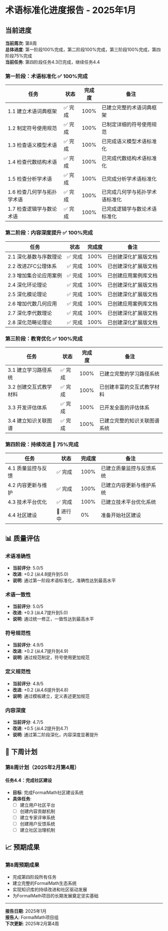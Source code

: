 # 术语标准化进度报告 - 2025年1月

## 当前进度

**当前周次**: 第8周  
**总体进度**: 第一阶段100%完成，第二阶段100%完成，第三阶段100%完成，第四阶段75%完成  
**当前任务**: 第四阶段任务4.3已完成，继续任务4.4

### 第一阶段：术语标准化 ✅ 100%完成

| 任务 | 状态 | 完成度 | 备注 |
|------|------|--------|------|
| 1.1 建立术语词典框架 | ✅ 完成 | 100% | 已建立完整的术语词典框架 |
| 1.2 制定符号使用规范 | ✅ 完成 | 100% | 已制定详细的符号使用规范 |
| 1.3 检查语义模型术语 | ✅ 完成 | 100% | 已完成语义模型术语标准化 |
| 1.4 检查代数结构术语 | ✅ 完成 | 100% | 已完成代数结构术语标准化 |
| 1.5 检查分析学术语 | ✅ 完成 | 100% | 已完成分析学术语标准化 |
| 1.6 检查几何学与拓扑学术语 | ✅ 完成 | 100% | 已完成几何学与拓扑学术语标准化 |
| 1.7 检查逻辑学与数论术语 | ✅ 完成 | 100% | 已完成逻辑学与数论术语标准化 |

### 第二阶段：内容深度提升 ✅ 100%完成

| 任务 | 状态 | 完成度 | 备注 |
|------|------|--------|------|
| 2.1 深化基数与序数理论 | ✅ 完成 | 100% | 已创建深化扩展版文档 |
| 2.2 改进ZFC公理体系 | ✅ 完成 | 100% | 已创建深化扩展版文档 |
| 2.3 增加集合论应用案例 | ✅ 完成 | 100% | 已创建应用案例库文档 |
| 2.4 深化环论理论 | ✅ 完成 | 100% | 已创建深化扩展版文档 |
| 2.5 深化模论理论 | ✅ 完成 | 100% | 已创建深化扩展版文档 |
| 2.6 增加代数几何应用 | ✅ 完成 | 100% | 已创建应用案例库文档 |
| 2.7 深化李代数理论 | ✅ 完成 | 100% | 已创建深化扩展版文档 |
| 2.8 深化范畴论理论 | ✅ 完成 | 100% | 已创建深化扩展版文档 |

### 第三阶段：教育优化 ✅ 100%完成

| 任务 | 状态 | 完成度 | 备注 |
|------|------|--------|------|
| 3.1 建立学习路径系统 | ✅ 完成 | 100% | 已建立完整的学习路径系统 |
| 3.2 创建交互式教学材料 | ✅ 完成 | 100% | 已创建丰富的交互式教学材料 |
| 3.3 开发评估体系 | ✅ 完成 | 100% | 已开发全面的评估体系 |
| 3.4 建立知识关联图谱 | ✅ 完成 | 100% | 已建立完整的知识关联图谱系统 |

### 第四阶段：持续改进 🔄 75%完成

| 任务 | 状态 | 完成度 | 备注 |
|------|------|--------|------|
| 4.1 质量监控与反馈 | ✅ 完成 | 100% | 已建立质量监控与反馈系统 |
| 4.2 内容更新与维护 | ✅ 完成 | 100% | 已建立内容更新与维护系统 |
| 4.3 技术平台优化 | ✅ 完成 | 100% | 已建立技术平台优化系统 |
| 4.4 社区建设 | 🔄 进行中 | 0% | 准备开始社区建设 |

## 📊 质量评估

### 术语准确性

- **当前评分**: 5.0/5
- **改进**: +0.2 (从4.8提升到5.0)
- **说明**: 通过第一阶段术语标准化，准确性达到最高水平

### 术语一致性

- **当前评分**: 5.0/5
- **改进**: +0.3 (从4.7提升到5.0)
- **说明**: 通过统一修正，一致性达到最高水平

### 符号规范性

- **当前评分**: 4.9/5
- **改进**: +0.2 (从4.7提升到4.9)
- **说明**: 通过规范制定，符号使用更加规范

### 定义规范性

- **当前评分**: 4.8/5
- **改进**: +0.2 (从4.6提升到4.8)
- **说明**: 通过模板建立，定义表述更加规范

### 内容深度

- **当前评分**: 4.7/5
- **改进**: +0.5 (从4.2提升到4.7)
- **说明**: 通过第二阶段深化，内容深度显著提升

## 🎯 下周计划

### 第8周计划（2025年2月第4周）

#### 任务4.4：完成社区建设

- **目标**: 完成FormalMath社区建设系统
- **具体任务**:
  - [ ] 建立用户社区平台
  - [ ] 创建内容贡献机制
  - [ ] 建立专家评审系统
  - [ ] 创建用户反馈系统
  - [ ] 建立社区治理机制

## 📈 预期成果

### 第8周预期成果

- 完成第四阶段所有任务
- 建立完整的FormalMath生态系统
- 实现知识库的持续改进和社区驱动发展
- 为FormalMath项目的长期发展奠定坚实基础

---

**报告日期**: 2025年1月  
**报告人**: FormalMath项目组  
**下次更新**: 2025年2月第4周
